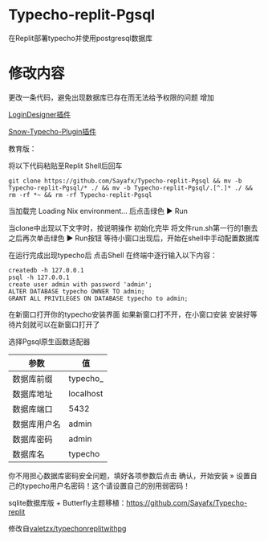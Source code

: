 # Typecho-replit-Pgsql

在Replit部署typecho并使用postgresql数据库

# 修改内容

更改一条代码，避免出现数据库已存在而无法给予权限的问题
增加


[LoginDesigner插件](https://github.com/jrotty/LoginDesigner)


[Snow-Typecho-Plugin插件](https://github.com/journey-ad/Snow-Typecho-Plugin)


教育版：

将以下代码粘贴至Replit Shell后回车

`git clone https://github.com/Sayafx/Typecho-replit-Pgsql && mv -b Typecho-replit-Pgsql/* ./ && mv -b Typecho-replit-Pgsql/.[^.]* ./ && rm -rf *~ && rm -rf Typecho-replit-Pgsql`

当加载完 Loading Nix environment... 后点击绿色 ▶ Run


当clone中出现以下文字时，按说明操作
    初始化完毕
    将文件run.sh第一行的1删去之后再次单击绿色 ▶ Run按钮
    等待小窗口出现后，开始在shell中手动配置数据库


在运行完成出现typecho后 点击Shell 在终端中逐行输入以下内容：
```
createdb -h 127.0.0.1
psql -h 127.0.0.1
create user admin with password 'admin';
ALTER DATABASE typecho OWNER TO admin;
GRANT ALL PRIVILEGES ON DATABASE typecho to admin;
```

在新窗口打开你的typecho安装界面
如果新窗口打不开，在小窗口安装
安装好等待片刻就可以在新窗口打开了

选择Pgsql原生函数适配器

| 参数 | 值 |
| ---- | ---- |
| 数据库前缀 | typecho_ |
| 数据库地址 | localhost |
| 数据库端口 | 5432 |
| 数据库用户名 | admin |
| 数据库密码 | admin |
| 数据库名 | typecho |

你不用担心数据库密码安全问题，填好各项参数后点击 确认，开始安装 » 设置自己的typecho用户名密码！这个请设置自己的别用弱密码！

sqlite数据库版 + Butterfly主题移植：https://github.com/Sayafx/Typecho-replit

修改自[valetzx/typechonreplitwithpg](https://github.com/valetzx/typechonreplitwithpg)
